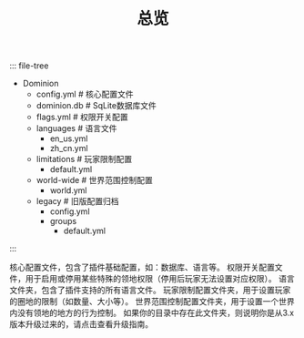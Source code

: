 ﻿---
title: 总览
createTime: 2025/02/24 15:00:58
permalink: /doc/owner/config-ref/overview/
---

::: file-tree

- Dominion
    - config.yml # 核心配置文件
    - dominion.db # SqLite数据库文件
    - flags.yml # 权限开关配置
    - languages # 语言文件
        - en_us.yml
        - zh_cn.yml
    - limitations # 玩家限制配置
        - default.yml
    - world-wide # 世界范围控制配置
        - world.yml 
    - legacy # 旧版配置归档
        - config.yml
        - groups
            - default.yml

:::

<LinkCard title="config.yml" href="/doc/owner/config-ref/config/" icon="emojione-v1:document-with-text">
    核心配置文件，包含了插件基础配置，如：数据库、语言等。
</LinkCard>

<LinkCard title="flags.yml" href="/doc/owner/config-ref/flags/" icon="emojione-v1:document-with-text">
    权限开关配置文件，用于启用或停用某些特殊的领地权限（停用后玩家无法设置对应权限）。
</LinkCard>

<LinkCard title="languages" href="/doc/owner/config-ref/languages/" icon="emojione-v1:folder">
    语言文件夹，包含了插件支持的所有语言文件。
</LinkCard>

<LinkCard title="limitations" href="/doc/owner/config-ref/limitations/" icon="emojione-v1:folder">
    玩家限制配置文件夹，用于设置玩家的圈地的限制（如数量、大小等）。
</LinkCard>

<LinkCard title="world-wide" href="/doc/owner/config-ref/world-wide/" icon="emojione-v1:folder">
    世界范围控制配置文件夹，用于设置一个世界内没有领地的地方的行为控制。
</LinkCard>

<LinkCard title="legacy" href="/doc/owner/other/upgrade/" icon="emojione-v1:folder">
    如果你的目录中存在此文件夹，则说明你是从3.x版本升级过来的，请点击查看升级指南。
</LinkCard>




